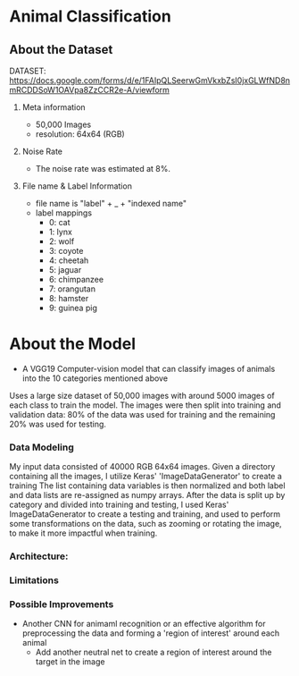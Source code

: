 # Animal Classification
## About the Dataset
DATASET: https://docs.google.com/forms/d/e/1FAIpQLSeerwGmVkxbZsI0jxGLWfND8nmRCDDSoW1OAVpa8ZzCCR2e-A/viewform

1. Meta information
    - 50,000 Images
    - resolution: 64x64 (RGB)

2. Noise Rate
    - The noise rate was estimated at 8%.
 
3. File name & Label Information
    - file name is "label" + _ + "indexed name"
    - label mappings
      - 0: cat
      - 1: lynx
      - 2: wolf
      - 3: coyote
      - 4: cheetah
      - 5: jaguar
      - 6: chimpanzee
      - 7: orangutan
      - 8: hamster
      - 9: guinea pig
# About the Model

  -  A VGG19 Computer-vision model that can classify images of animals into the 10 categories mentioned above

Uses a large size dataset of  50,000 images with around 5000 images of each class to train the model. The images were then split into training and validation data: 80% of the data was used for training and the remaining 20% was used for testing.


### Data Modeling

My input data consisted of 40000 RGB 64x64 images. Given a directory containing all the images, I utilize Keras' 'ImageDataGenerator' to create a training The list containing data variables is then normalized and both label and data lists are re-assigned as numpy arrays. After the data is split up by category and divided into training and testing, I used Keras' ImageDataGenerator to create a testing and training, and used to perform some transformations on the data, such as zooming or rotating the image, to make it more impactful when training.


### Architecture:



### Limitations



### Possible Improvements

 -  Another CNN for animaml recognition or an  effective algorithm for preprocessing the data and forming a 'region of interest' around each animal 
    -  Add another neutral net to create a region of interest around the target in the image




 
